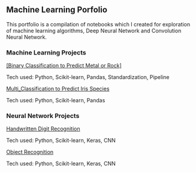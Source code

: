 ## Machine Learning Porfolio

This portfolio is a compilation of notebooks which I created for exploration of machine learning algorithms, Deep Neural Network and Convolution Neural Network.

### Machine Learning Projects
<a href="https://github.com/srivankur/ankursri/blob/master/Binary_Classification.ipynb">[Binary Classification to Predict Metal or Rock]</a>

Tech used: Python, Scikit-learn, Pandas, Standardization, Pipeline

[Multi_Classification to Predict Iris Species](Multi_Classification.ipynb)

Tech used: Python, Scikit-learn, Pandas



### Neural Network Projects
[Handwritten Digit Recognition](Handwritten_Digit_Recognition.ipynb)

Tech used: Python, Scikit-learn, Keras, CNN

[Object Recognition](Object_Recognition.ipynb)

Tech used: Python, Scikit-learn, Keras, CNN
